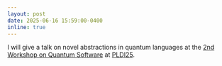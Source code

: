 ```yaml
---
layout: post
date: 2025-06-16 15:59:00-0400
inline: true
---
```


I will give a talk on novel abstractions in quantum languages at the [2nd Workshop on Quantum Software](https://pldi25.sigplan.org/home/wqs-2025) at [PLDI25](https://pldi25.sigplan.org/home/wqs-2025).
